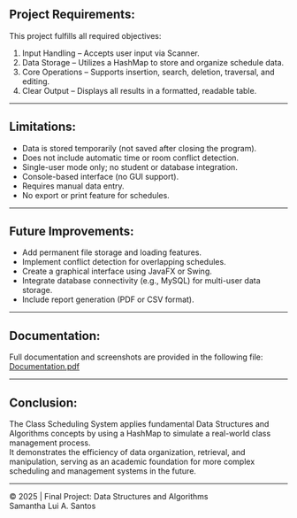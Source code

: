 ## Project Requirements:
This project fulfills all required objectives:
1. Input Handling – Accepts user input via Scanner.  
2. Data Storage – Utilizes a HashMap to store and organize schedule data.  
3. Core Operations – Supports insertion, search, deletion, traversal, and editing.  
4. Clear Output – Displays all results in a formatted, readable table.  

---

## Limitations:
- Data is stored temporarily (not saved after closing the program).  
- Does not include automatic time or room conflict detection.  
- Single-user mode only; no student or database integration.  
- Console-based interface (no GUI support).  
- Requires manual data entry.  
- No export or print feature for schedules.  

---

## Future Improvements:
- Add permanent file storage and loading features.  
- Implement conflict detection for overlapping schedules.  
- Create a graphical interface using JavaFX or Swing.  
- Integrate database connectivity (e.g., MySQL) for multi-user data storage.  
- Include report generation (PDF or CSV format).  

---

## Documentation:
Full documentation and screenshots are provided in the following file:  
[Documentation.pdf](#)  

---

## Conclusion:
The Class Scheduling System applies fundamental Data Structures and Algorithms concepts by using a HashMap to simulate a real-world class management process.  
It demonstrates the efficiency of data organization, retrieval, and manipulation, serving as an academic foundation for more complex scheduling and management systems in the future.

---

© 2025 | Final Project: Data Structures and Algorithms  
Samantha Lui A. Santos
